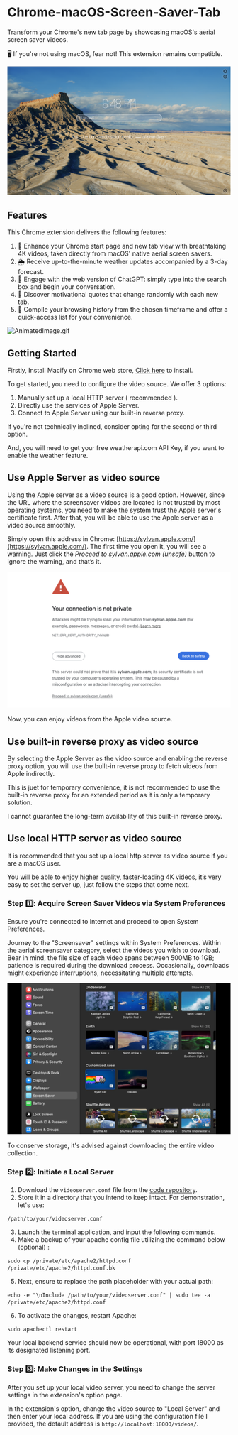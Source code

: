 # Chrome-macOS-Screen-Saver-Tab

Transform your Chrome's new tab page by showcasing macOS's aerial screen saver videos.

🖥️ If you're not using macOS, fear not! This extension remains compatible.

![screenshot.png](src/res/screenshot.png)

## Features

This Chrome extension delivers the following features:

1. 🎥 Enhance your Chrome start page and new tab view with breathtaking 4K videos, taken directly from macOS' native aerial screen savers.
2. 🌦️ Receive up-to-the-minute weather updates accompanied by a 3-day forecast.
3. 💬 Engage with the web version of ChatGPT: simply type into the search box and begin your conversation.
4. 🌟 Discover motivational quotes that change randomly with each new tab.
5. 🔗 Compile your browsing history from the chosen timeframe and offer a quick-access list for your convenience.

![AnimatedImage.gif](screenshot.gif)

## Getting Started

Firstly, Install Macify on Chrome web store,  [Click here](https://chromewebstore.google.com/detail/macify-macos-screensaver/lgdipcalomggcjkohjhkhkbcpgladnoe?hl=zh-CN) to install.

To get started, you need to configure the video source. We offer 3 options:

1. Manually set up a local HTTP server ( recommended ).
2. Directly use the services of Apple Server.
3. Connect to Apple Server using our built-in reverse proxy.

If you're not technically inclined, consider opting for the second or third option.

And, you will need to get your free weatherapi.com API Key, if you want to enable the weather feature.

## Use Apple Server as video source

Using the Apple server as a video source is a good option. However, since the URL where the screensaver videos are located is not trusted by most operating systems, you need to make the system trust the Apple server's certificate first. After that, you will be able to use the Apple server as a video source smoothly.

Simply open this address in Chrome: [https://sylvan.apple.com/](https://sylvan.apple.com/). The first time you open it, you will see a warning. Just click the *Proceed to sylvan.apple.com (unsafe)* button to ignore the warning, and that’s it.

![chromewarnning.png](src/res/chromewarnning.png)

Now, you can enjoy videos from the Apple video source.

## Use built-in reverse proxy as video source

By selecting the Apple Server as the video source and enabling the reverse proxy option, you will use the built-in reverse proxy to fetch videos from Apple indirectly.

This is juet for temporary convenience, it is not recommended to use the built-in reverse proxy for an extended period as it is only a temporary solution.

I cannot guarantee the long-term availability of this built-in reverse proxy.

## Use local HTTP server as video source

It is recommended that you set up a local http server as video source if you are a macOS user.

You will be able to enjoy higher quality, faster-loading 4K videos, it’s very easy to set the server up, just follow the steps that come next.

### Step 1️⃣: Acquire Screen Saver Videos via System Preferences

Ensure you're connected to Internet and proceed to open System Preferences.

Journey to the "Screensaver" settings within System Preferences. Within the aerial screensaver category, select the videos you wish to download. Bear in mind, the file size of each video spans between 500MB to 1GB; patience is required during the download process. Occasionally, downloads might experience interruptions, necessitating multiple attempts.

![systempreferrence.jpeg](src/res/systempreferrence.jpg)

To conserve storage, it's advised against downloading the entire video collection.

### Step 2️⃣: Initiate a Local Server

1. Download the `videoserver.conf` file from the [code repository](https://github.com/jason5ng32/macOS-Screen-Saver-as-Chrome-New-Tab).
2. Store it in a directory that you intend to keep intact. For demonstration, let's use:

```shell
/path/to/your/videoserver.conf
```

3. Launch the terminal application, and input the following commands.
4. Make a backup of your apache config file utilizing the command below (optional) :

```shell
sudo cp /private/etc/apache2/httpd.conf /private/etc/apache2/httpd.conf.bk
```

5. Next, ensure to replace the path placeholder with your actual path:

```shell
echo -e "\nInclude /path/to/your/videoserver.conf" | sudo tee -a /private/etc/apache2/httpd.conf
```

6. To activate the changes, restart Apache:

```shell
sudo apachectl restart
```

Your local backend service should now be operational, with port 18000 as its designated listening port.

### Step 3️⃣: Make Changes in the Settings

After you set up your local video server, you need to change the server settings in the extension's option page.

In the extension's option, change the video source to "Local Server" and then enter your local address. If you are using the configuration file I provided, the default address is `http://localhost:18000/videos/`.